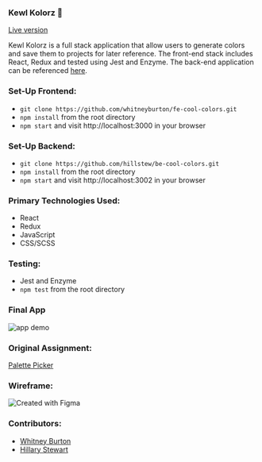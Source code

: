 ### Kewl Kolorz 🌈

[Live version](https://fe-cool-colors.herokuapp.com/)

Kewl Kolorz is a full stack application that allow users to generate colors and save them to projects for later reference. The front-end stack includes React, Redux and tested using Jest and Enzyme. The back-end application can be referenced [here](https://github.com/hillstew/be-cool-colors).

### Set-Up Frontend:

- `git clone https://github.com/whitneyburton/fe-cool-colors.git`
- `npm install` from the root directory
- `npm start` and visit http://localhost:3000 in your browser

### Set-Up Backend:

- `git clone https://github.com/hillstew/be-cool-colors.git`
- `npm install` from the root directory
- `npm start` and visit http://localhost:3002 in your browser

### Primary Technologies Used:

- React
- Redux
- JavaScript
- CSS/SCSS

### Testing:

- Jest and Enzyme
- `npm test` from the root directory

### Final App

![app demo]()

### Original Assignment:

[Palette Picker](http://frontend.turing.io/projects/palette-picker.html)

### Wireframe:

![Created with Figma]()

### Contributors:

- [Whitney Burton](https://github.com/whitneyburton)
- [Hillary Stewart](https://github.com/hillstew)
